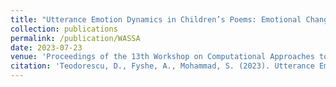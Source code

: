 ```yaml
---
title: "Utterance Emotion Dynamics in Children’s Poems: Emotional Changes Across Age"
collection: publications
permalink: /publication/WASSA
date: 2023-07-23
venue: 'Proceedings of the 13th Workshop on Computational Approaches to Subjectivity, Sentiment, & Social Media Analysis'
citation: 'Teodorescu, D., Fyshe, A., Mohammad, S. (2023). Utterance Emotion Dynamics in Children’s Poems: Emotional Changes Across Age. Proceedings of the 13th Workshop on Computational Approaches to Subjectivity, Sentiment, & Social Media Analysis. https://aclanthology.org/2023.wassa-1.35/'
---
```

